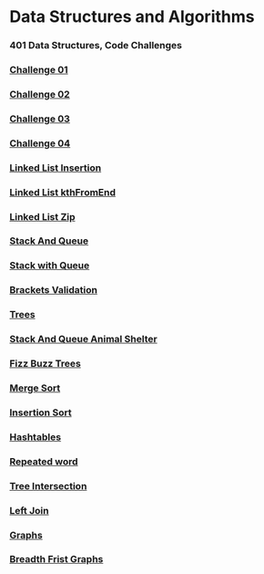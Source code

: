 # Data Structures and Algorithms

### 401 Data Structures, Code Challenges

### [Challenge 01](javascript/code-challenges/Challenge01/README.md)
### [Challenge 02](javascript/code-challenges/Challenge02/README.md)
### [Challenge 03](javascript/code-challenges/Challenge03/README.md)
### [Challenge 04](javascript/code-challenges/Challenge04/README.MD)
### [Linked List Insertion](javascript/code-challenges/LinkedList/README2.MD)
### [Linked List kthFromEnd](javascript/code-challenges/LinkedList/README3.MD)
### [Linked List Zip](javascript/code-challenges/LinkedList/README4.MD)
### [Stack And Queue](javascript/code-challenges/stack-and-que/stack-and-que.md)
### [Stack with Queue](javascript/code-challenges/stack-queue-pseudo/README.md)
### [Brackets Validation](javascript/code-challenges/stack-que-brackets/brackets.md)
### [Trees](javascript/code-challenges/tree/readme.md)
### [Stack And Queue Animal Shelter](javascript/code-challenges/Challenge12/animalShelter.md)
### [Fizz Buzz Trees](javascript/code-challenges/fizzBuzzTree/fizzBuzzTree.md)
### [Merge Sort](javascript/code-challenges/merge-sort/readme.md)
### [Insertion Sort](javascript/code-challenges/insertion-sort/readme.md)
### [Hashtables](javascript/code-challenges/Hashtables/readme.md)
### [Repeated word](javascript/code-challenges/repeated-word/readme.md)
### [Tree Intersection](javascript/code-challenges/TreeIntersection/README.MD)
### [Left Join](javascript/code-challenges/leftjoin/leftJoin.md)
### [Graphs](javascript/code-challenges/Graph/Graph.md)
### [Breadth Frist Graphs](javascript/code-challenges/Graph/breadthFirst.md)
